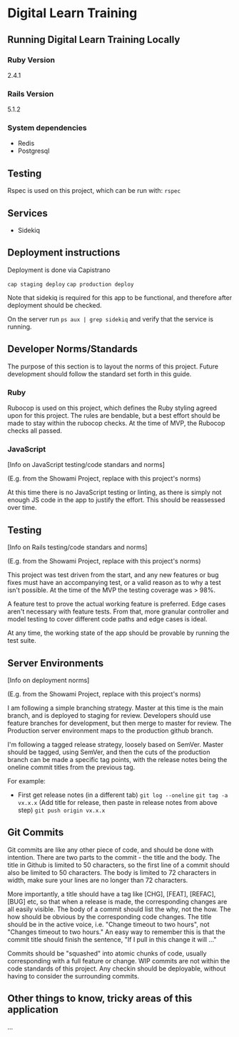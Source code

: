 # Digital Learn Training

## Running Digital Learn Training Locally

### Ruby Version

2.4.1

### Rails Version

5.1.2

### System dependencies

* Redis
* Postgresql

## Testing

Rspec is used on this project, which can be run with: `rspec`

## Services

* Sidekiq

## Deployment instructions

Deployment is done via Capistrano

`cap staging deploy`
`cap production deploy`

Note that sidekiq is required for this app to be functional, and therefore after deployment should be checked.

On the server run `ps aux | grep sidekiq` and verify that the service is running.

## Developer Norms/Standards

The purpose of this section is to layout the norms of this project.  Future development should follow the standard set forth in this guide.

### Ruby

Rubocop is used on this project, which defines the Ruby styling agreed upon for this project.  The rules are bendable, but a best effort should be made to stay within the rubocop checks.  At the time of MVP, the Rubocop checks all passed.

### JavaScript

[Info on JavaScript testing/code standars and norms]

(E.g. from the Showami Project, replace with this project's norms)

At this time there is no JavaScript testing or linting, as there is simply not enough JS code in the app to justify the effort. This should be reassessed over time.

## Testing

[Info on Rails testing/code standars and norms]

(E.g. from the Showami Project, replace with this project's norms)

This project was test driven from the start, and any new features or bug fixes must have an accompanying test, or a valid reason as to why a test isn't possible. At the time of the MVP the testing coverage was > 98%.

A feature test to prove the actual working feature is preferred.  Edge cases aren't necessary with feature tests.  From that, more granular controller and model testing to cover different code paths and edge cases is ideal.

At any time, the working state of the app should be provable by running the test suite.

## Server Environments

[Info on deployment norms]

(E.g. from the Showami Project, replace with this project's norms)

I am following a simple branching strategy.  Master at this time is the main branch, and is deployed to staging for review.  Developers should use feature branches for development, but then merge to master for review. The Production server environment maps to the production github branch.

I'm following a tagged release strategy, loosely based on SemVer.  Master should be tagged, using SemVer, and then the cuts of the production branch can be made a specific tag points, with the release notes being the oneline commit titles from the previous tag.

For example:

* First get release notes (in a different tab)
`git log --oneline`
`git tag -a vx.x.x` (Add title for release, then paste in release notes from above step)
`git push origin vx.x.x`

## Git Commits

Git commits are like any other piece of code, and should be done with intention.  There are two parts to the commit - the
title and the body.  The title in Github is limited to 50 characters, so the first line of a commit should also be limited to 50 characters.  The body is limited to 72 characters in width, make sure your lines are no longer than 72 characters.

More importantly, a title should have a tag like [CHG], [FEAT], [REFAC], [BUG] etc, so that when a release is made, the corresponding changes are all easily visible.  The body of a commit should list the why, not the how.  The how should be obvious by the corresponding code changes.  The title should be in the active voice, i.e. "Change timeout to two hours", not "Changes timeout to two hours."  An easy way to remember this is that the commit title should finish the sentence, "If I pull in this change it will ..."

Commits should be "squashed" into atomic chunks of code, usually corresponding with a full feature or change.  WIP commits are not within the code standards of this project.  Any checkin should be deployable, without having to consider the surrounding commits.

## Other things to know, tricky areas of this application

...
